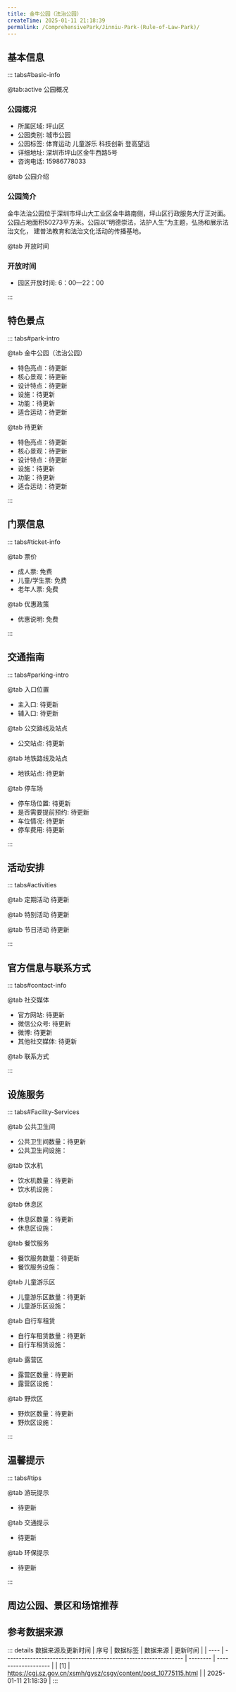 ```yaml
---
title: 金牛公园（法治公园）
createTime: 2025-01-11 21:18:39
permalink: /ComprehensivePark/Jinniu-Park-(Rule-of-Law-Park)/
---
```



<script setup>
import ImageSwiper from '/.vuepress/theme/components/ImageSwiper.vue'
// 轮播图数据
const swiperItems = [
    {
      link: 'https://cgj.sz.gov.cn/img/4/4005/4005906/10775115.jpg',
      title: '金牛公园（法治公园）',
      description: '金牛法治公园位于深圳市坪山大工业区金牛路南侧，坪山区行政服务大厅正对面。公园占地面积50273平方米。公园以“明德崇法，法护人生”为主题，弘扬和展示法治文化， 建普法教育和法治文化活动的传播基地。...',
      author: '深圳政府在线',
      date: '2025/01/11'
      },
  {
      link: 'https://cgj.sz.gov.cn/img/4/4005/4005906/10775115.jpg',
      title: '金牛公园（法治公园）',
      description: '金牛法治公园位于深圳市坪山大工业区金牛路南侧，坪山区行政服务大厅正对面。公园占地面积50273平方米。公园以“明德崇法，法护人生”为主题，弘扬和展示法治文化， 建普法教育和法治文化活动的传播基地。...',
      author: '深圳政府在线',
      date: '2025/01/11'
      }
]
// 配置项
const swiperConfig = {
  height: 500,
  showInfo: true
}
</script>
<!-- 轮播图组件 -->
<ImageSwiper :items="swiperItems" :config="swiperConfig" />



## 基本信息

::: tabs#basic-info

@tab:active 公园概况
### 公园概况
- 所属区域: 坪山区
- 公园类别: 城市公园
- 公园标签: 体育运动 儿童游乐 科技创新 登高望远
- 详细地址: 深圳市坪山区金牛西路5号
- 咨询电话: 15986778033

@tab 公园介绍
### 公园简介
金牛法治公园位于深圳市坪山大工业区金牛路南侧，坪山区行政服务大厅正对面。公园占地面积50273平方米。公园以“明德崇法，法护人生”为主题，弘扬和展示法治文化， 建普法教育和法治文化活动的传播基地。

@tab 开放时间
### 开放时间
- 园区开放时间: 6：00—22：00

:::

## 特色景点

::: tabs#park-intro

@tab 金牛公园（法治公园）
<ImageCard
image="https://cgj.sz.gov.cn/images/index20230710_1.png"
    title="金牛公园（法治公园）"
    description="金牛法治公园主要由四大亮点区域构成：宪法广场、普法长廊、法治学堂、法治之光。辖区内有健身广场、儿童活动区、观景台、多功能草阶广场等多处景点。宪法广场：面积2000平方米，广场内设有宣誓台，广场可同时容纳 300人左右举行普法等活动。普法长廊：面积521平方米，长度122米，是一个具备观屏互动、法治宣传、休憩、遮风挡雨于一体的多功能长廊。法治之光：在山顶平台设置大型雕塑，以“火焰”的抽象造型，夜间利用激光射灯映射太空，基座携刻法治文化内容书法艺术。"
    date=""
    author="深圳政府在线"
/>


- 特色亮点：待更新
- 核心景观：待更新
- 设计特点：待更新
- 设施：待更新
- 功能：待更新
- 适合运动：待更新

@tab 待更新
<ImageCard
image="https://cgj.sz.gov.cn/images/index20230710_1.png"
    title="金牛公园（法治公园）"
    description="金牛法治公园主要由四大亮点区域构成：宪法广场、普法长廊、法治学堂、法治之光。辖区内有健身广场、儿童活动区、观景台、多功能草阶广场等多处景点。宪法广场：面积2000平方米，广场内设有宣誓台，广场可同时容纳 300人左右举行普法等活动。普法长廊：面积521平方米，长度122米，是一个具备观屏互动、法治宣传、休憩、遮风挡雨于一体的多功能长廊。法治之光：在山顶平台设置大型雕塑，以“火焰”的抽象造型，夜间利用激光射灯映射太空，基座携刻法治文化内容书法艺术。"
    date=""
    author="深圳政府在线"
/>


- 特色亮点：待更新
- 核心景观：待更新
- 设计特点：待更新
- 设施：待更新
- 功能：待更新
- 适合运动：待更新

:::

## 门票信息

::: tabs#ticket-info

@tab 票价
- 成人票: 免费
- 儿童/学生票: 免费
- 老年人票: 免费

@tab 优惠政策
- 优惠说明: 免费

:::

## 交通指南

::: tabs#parking-intro

@tab 入口位置
- 主入口: 待更新
- 辅入口: 待更新

@tab 公交路线及站点
- 公交站点: 待更新

@tab 地铁路线及站点
- 地铁站点: 待更新

@tab 停车场
- 停车场位置: 待更新
- 是否需要提前预约: 待更新
- 车位情况: 待更新
- 停车费用: 待更新

:::

## 活动安排

::: tabs#activities

@tab 定期活动
待更新

@tab 特别活动
待更新

@tab 节日活动
待更新

:::

## 官方信息与联系方式

::: tabs#contact-info

@tab 社交媒体
- 官方网站: 待更新
- 微信公众号: 待更新
- 微博: 待更新
- 其他社交媒体: 待更新

@tab 联系方式

:::

## 设施服务

::: tabs#Facility-Services

@tab 公共卫生间
- 公共卫生间数量：待更新
- 公共卫生间设施：

@tab 饮水机
- 饮水机数量：待更新
- 饮水机设施：

@tab 休息区
- 休息区数量：待更新
- 休息区设施：

@tab 餐饮服务
- 餐饮服务数量：待更新
- 餐饮服务设施：

@tab 儿童游乐区
- 儿童游乐区数量：待更新
- 儿童游乐区设施：

@tab 自行车租赁
- 自行车租赁数量：待更新
- 自行车租赁设施：

@tab 露营区
- 露营区数量：待更新
- 露营区设施：

@tab 野炊区
- 野炊区数量：待更新
- 野炊区设施：

:::

## 温馨提示

::: tabs#tips

@tab 游玩提示
- 待更新

@tab 交通提示
- 待更新

@tab 环保提示
- 待更新

:::

## 周边公园、景区和场馆推荐

<CardGrid>
  <ImageCard
        image="https://cgj.sz.gov.cn/img/4/4005/4005908/10775124.jpg"
        title="福田海滨生态体育公园"
        description="福田海滨生态体育公园位于白石路与红树林路交叉口东南侧、滨海大道北侧，深圳水务集团福田水质净化厂上盖。北临福田汽车站，南临红树林鸟类自然保护区，将连接起深圳湾滨海休闲带、园博园、塘朗山，成为福田区西部绿色生态走廊。公园总用地面积：7.6万㎡，其中体育设施用地3.12万㎡，绿地面积1.79万㎡，硬地及园路面积2.3万㎡，园"
        href="/SpecializedPark/SportsFitness/Futian-Seaside-Ecological-Sports-Park/"
        author="待更新"
        date="2025/01/02"
      />
      <ImageCard
        image="https://cgj.sz.gov.cn/img/4/4005/4005908/10775124.jpg"
        title="福田海滨生态体育公园"
        description="福田海滨生态体育公园位于白石路与红树林路交叉口东南侧、滨海大道北侧，深圳水务集团福田水质净化厂上盖。北临福田汽车站，南临红树林鸟类自然保护区，将连接起深圳湾滨海休闲带、园博园、塘朗山，成为福田区西部绿色生态走廊。公园总用地面积：7.6万㎡，其中体育设施用地3.12万㎡，绿地面积1.79万㎡，硬地及园路面积2.3万㎡，园"
        href="/SpecializedPark/SportsFitness/Futian-Seaside-Ecological-Sports-Park/"
        author="待更新"
        date="2025/01/02"
      />
    </CardGrid>


## 参考数据来源

::: details 数据来源及更新时间
| 序号 | 数据标签                                                        | 数据来源 | 更新时间            |
| ---- | --------------------------------------------------------------- | -------- | ------------------- |
| [1]  | https://cgj.sz.gov.cn/xsmh/gysz/csgy/content/post_10775115.html |          | 2025-01-11 21:18:39 |
:::

